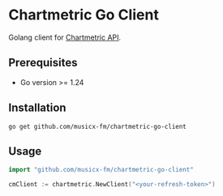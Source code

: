# Chartmetric Go Client

Golang client for [Chartmetric API](https://api.chartmetric.com/apidoc/).

## Prerequisites

- Go version >= 1.24

## Installation

```
go get github.com/musicx-fm/chartmetric-go-client
```

## Usage

```go
import "github.com/musicx-fm/chartmetric-go-client"

cmClient := chartmetric.NewClient("<your-refresh-token>")
```
